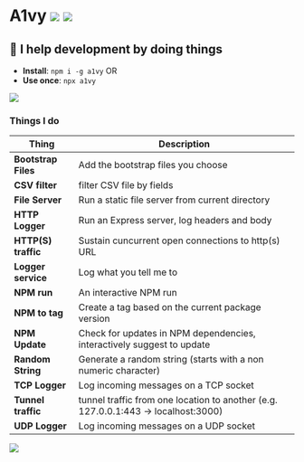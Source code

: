 # A1vy [![](https://img.shields.io/badge/a1vy--000000.svg?logo=github&style=social)](https://github.com/omrilotan/mono/tree/master/packages/a1vy) [![](https://nodei.co/npm/a1vy.png?compact=true)](https://www.npmjs.com/package/a1vy)

## 🤖 I help development by doing things

- **Install**: `npm i -g a1vy`
OR
- **Use once**: `npx a1vy`

![](https://user-images.githubusercontent.com/516342/36719819-d8cd2576-1bae-11e8-88a5-67e8bdf134e2.png)

### Things I do

| Thing | Description
| --- | ---
| **Bootstrap Files** | Add the bootstrap files you choose
| **CSV filter** | filter CSV file by fields
| **File Server** | Run a static file server from current directory
| **HTTP Logger** | Run an Express server, log headers and body
| **HTTP(S) traffic** | Sustain cuncurrent open connections to http(s) URL
| **Logger service** | Log what you tell me to
| **NPM run** | An interactive NPM run
| **NPM to tag** | Create a tag based on the current package version
| **NPM Update** | Check for updates in NPM dependencies, interactively suggest to update
| **Random String** | Generate a random string (starts with a non numeric character)
| **TCP Logger** | Log incoming messages on a TCP socket
| **Tunnel traffic** | tunnel traffic from one location to another (e.g. 127.0.0.1:443 -> localhost:3000)
| **UDP Logger** | Log incoming messages on a UDP socket

![](https://user-images.githubusercontent.com/516342/36422849-71325868-1646-11e8-864c-28bbdc1f9b8e.png)
